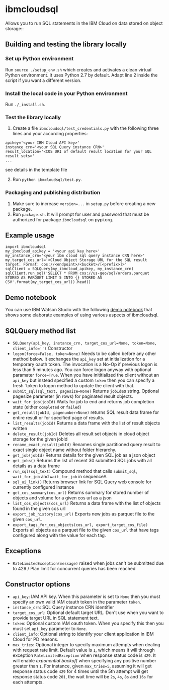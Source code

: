 # ibmcloudsql

Allows you to run SQL statements in the IBM Cloud on data stored on object storage::

## Building and testing the library locally
### Set up Python environment
Run `source ./setup_env.sh` which creates and activates a clean virtual Python environment. It uses Python 2.7 by default. Adapt line 2 inside the script if you want a different version.
### Install the local code in your Python environment
Run `./_install.sh`.
### Test the library locally
1. Create a file `ibmcloudsql/test_credentials.py` with the following three lines and your according properties:
```
apikey='<your IBM Cloud API key>'
instance_crn='<your SQL Query instance CRN>'
result_location='<COS URI of default result location for your SQL result sets>'
...
```
see details in the template file

2. Run `python ibmcloudsql/test.py`.
### Packaging and publishing distribution
1. Make sure to increase `version=...` in `setup.py` before creating a new package.
2. Run `package.sh`. It will prompt for user and password that must be authorized for package `ibmcloudsql` on pypi.org.

## Example usage
```
import ibmcloudsql
my_ibmcloud_apikey = '<your api key here>'
my_instance_crn='<your ibm cloud sql query instance CRN here>'
my_target_cos_url='<Cloud Object Storage URL for the SQL result target. Format: cos://<endpoint>/<bucket>/[<prefix>]>'
sqlClient = SQLQuery(my_ibmcloud_apikey, my_instance_crn)
sqlClient.run_sql('SELECT * FROM cos://us-geo/sql/orders.parquet STORED AS PARQUET LIMIT 5 INTO {} STORED AS CSV'.format(my_target_cos_url)).head()
```

## Demo notebook
You can use IBM Watson Studio with the following [demo notebook](https://dataplatform.cloud.ibm.com/analytics/notebooks/v2/440b3665-367f-4fc9-86d8-4fe7eae13b18/view?access_token=3c1471a6970890fe28cadf118215df44e82c2472a83c4051e3ff80fe505448ed) that shows some elaborate examples of using various aspects of ibmcloudsql.

## SQLQuery method list
 * `SQLQuery(api_key, instance_crn, target_cos_url=None, token=None, client_info='')` Constructor
 * `logon(force=False, token=None)` Needs to be called before any other method below. It exchanges the `api_key` set at initialization for a temporary oauth token. The invocation is a No-Op if previous logon is less than 5 minutes ago. You can force logon anyway with optional paramater `force=True`. When you have inititialized the client without an `api_key` but instead specified a custom `token` then you can specify a fresh `token to logon method to update the client with that.
 * `submit_sql(sql_text, pagesize=None)` Returns `jobId`as string. Optional pagesize parameter (in rows) for paginated result objects.
 * `wait_for_job(jobId)` Waits for job to end and returns job completion state (either `completed` or `failed`)
 * `get_result(jobId, pagenumber=None)` returns SQL result data frame for entire result or for specified page of results.
 * `list_results(jobId)` Returns a data frame with the list of result objects written
 * `delete_result(jobId)` Deletes all result set objects in cloud object storage for the given jobId
 * `rename_exact_result(jobId)` Renames single partitioned query result to exact single object name without folder hierarchy.
 * `get_job(jobId)` Returns details for the given SQL job as a json object
 * `get_jobs()` Returns the list of recent 30 submitted SQL jobs with all details as a data frame
 * `run_sql(sql_text)` Compound method that calls `submit_sql`, `wait_for_job` and `wait_for_job` in sequenceA
 * `sql_ui_link()` Returns browser link for SQL Query web console for currently configured instance
 * `get_cos_summary(cos_url)` Returns summary for stored number of objects and volume for a given cos url as a json
 * `list_cos_objects(cos_url)` Returns a data frame with the list of objects found in the given cos url
 * `export_job_history(cos_url)` Exports new jobs as parquet file to the given `cos_url`.
 * `export_tags_for_cos_objects(cos_url, export_target_cos_file)` Exports all objects as a parquet file to the given `cos_url` that have tags configured along with the value for each tag.

## Exceptions
 * `RateLimitedException(message)` raised when jobs can't be submitted due to 429 / Plan limit for concurrent queries has been reached
## Constructor options
 * `api_key`: IAM API key. When this parameter is set to `None` then you must specify an own valid IAM otauth token in the parameter `token`.
 * `instance_crn`: SQL Query instance CRN identifier
 * `target_cos_url`: Optional default target URL. Don't use when you want to provide target URL in SQL statement text.
 * `token`: Optional custom IAM oauth token. When you specify this then you must set `api_key` parameter to `None`.
 * `client_info`: Optional string to identify your client application in IBM Cloud for PD reasons.
 * `max_tries`: Optional integer to specify maximum attempts when dealing with request rate limit. Default value is `1`, which means it will through exception `RateLimitedException` when response status code is `429`. It will enable _exponential backoff_ when specifying any positive number greater than `1`. For instance, given `max_tries=5`, assuming it will get response status code `429` for 4 times until the 5th attempt will get response status code `201`, the wait time will be `2s`, `4s`, `8s` and `16s` for each attempts.
